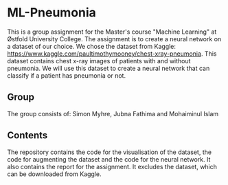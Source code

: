 # ML-Pneumonia
 
This is a group assignment for the Master's course "Machine Learning" at Østfold University College. 
The assignment is to create a neural network on a dataset of our choice. We chose the dataset from 
Kaggle: https://www.kaggle.com/paultimothymooney/chest-xray-pneumonia. This dataset contains 
chest x-ray images of patients with and without pneumonia. We will use this dataset to create a
neural network that can classify if a patient has pneumonia or not.

## Group
The group consists of:
Simon Myhre,
Jubna Fathima
and Mohaiminul Islam

## Contents
The repository contains the code for the visualisation of the dataset, the code for augmenting the dataset
and the code for the neural network.
It also contains the report for the assignment.
It excludes the dataset, which can be downloaded from Kaggle.

